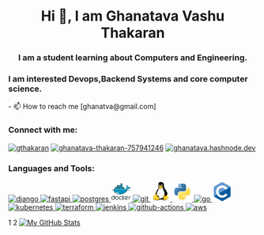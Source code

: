 <h1 align="center">Hi 👋, I am Ghanatava Vashu Thakaran</h1>
<h3 align="center">I am a student learning about Computers and Engineering.</h3>
<h3>I am interested Devops,Backend Systems and core computer science.</h3>
- 📫 How to reach me [ghanatva@gmail.com]

<h3 align="left">Connect with me:</h3>
<p align="left">
<a href="https://twitter.com/gthakaran" target="blank"><img align="center" src="https://raw.githubusercontent.com/rahuldkjain/github-profile-readme-generator/master/src/images/icons/Social/twitter.svg" alt="gthakaran" height="30" width="40" /></a>
<a href="https://linkedin.com/in/ghanatava-thakaran-757941246" target="blank"><img align="center" src="https://raw.githubusercontent.com/rahuldkjain/github-profile-readme-generator/master/src/images/icons/Social/linked-in-alt.svg" alt="ghanatava-thakaran-757941246" height="30" width="40" /></a>
<a href="https://ghanatava.hashnode.dev" target="blank"><img align="center" src="https://imgs.search.brave.com/Oq7Buf2WJ_m56ht5kUlWtH0U8cWYpLxboDnkcBxgpEY/rs:fit:500:0:0/g:ce/aHR0cHM6Ly91cGxv/YWQud2lraW1lZGlh/Lm9yZy93aWtpcGVk/aWEvY29tbW9ucy8w/LzA2L0hhc2hub2Rl/X2ljb24uc3Zn.svg" alt="ghanatava.hashnode.dev" height="30" width="40" /></a>
</p>

<h3 align="left">Languages and Tools:</h3>
<p align="left"> <a href="https://www.djangoproject.com/" target="_blank" rel="noreferrer"> <img src="https://cdn.worldvectorlogo.com/logos/django.svg" alt="django" width="40" height="40"/> </a> <a href="https://fastapi.tiangolo.com/" target="_blank" rel="noreferrer"> <img src="https://imgs.search.brave.com/DCBT4pGvoQPhLti8Y_uYizNbHYKjXyO99y1wEeyEH2s/rs:fit:500:0:0/g:ce/aHR0cHM6Ly9jZG4u/d29ybGR2ZWN0b3Js/b2dvLmNvbS9sb2dv/cy9mYXN0YXBpLTEu/c3Zn.svg" alt="fastapi" width="40" height="40"/> </a><a href="https://www.postgresql.org/" target="_blank" rel="noreferrer"> <img src="https://imgs.search.brave.com/myUbVKwXsQnihE4I8aSw9Rqt6j_sM_gcf53EqHW42kk/rs:fit:500:0:0/g:ce/aHR0cHM6Ly91cGxv/YWQud2lraW1lZGlh/Lm9yZy93aWtpcGVk/aWEvY29tbW9ucy8y/LzI5L1Bvc3RncmVz/cWxfZWxlcGhhbnQu/c3Zn.svg" alt="postgres" width="40" height="40"/> </a><a href="https://www.docker.com/" target="_blank" rel="noreferrer"> <img src="https://raw.githubusercontent.com/devicons/devicon/master/icons/docker/docker-original-wordmark.svg" alt="docker" width="40" height="40"/> </a> <a href="https://git-scm.com/" target="_blank" rel="noreferrer"> <img src="https://www.vectorlogo.zone/logos/git-scm/git-scm-icon.svg" alt="git" width="40" height="40"/> 
<a href="https://www.linux.org/" target="_blank" rel="noreferrer"> <img src="https://raw.githubusercontent.com/devicons/devicon/master/icons/linux/linux-original.svg" alt="linux" width="40" height="40"/> </a> <a href="https://www.python.org" target="_blank" rel="noreferrer"> <img src="https://raw.githubusercontent.com/devicons/devicon/master/icons/python/python-original.svg" alt="python" width="40" height="40"/> </a> 
 <a href="https://go.dev/" target="_blank" rel="noreferrer"> <img src="https://imgs.search.brave.com/yx2aQ9dA-Jkvmk2mzXFEuU9L9l359ha3S4dz9IF39NI/rs:fit:500:0:0/g:ce/aHR0cHM6Ly9jZG4u/d29ybGR2ZWN0b3Js/b2dvLmNvbS9sb2dv/cy9nb2xhbmctMS5z/dmc.svg" alt="go" width="40" height="40"/> </a> 
<a href="https://www.cprogramming.com/" target="_blank" rel="noreferrer"> <img src="https://raw.githubusercontent.com/devicons/devicon/master/icons/c/c-original.svg" alt="c" width="40" height="40"/> </a> <a href="https://kubernetes.io/" target="_blank" rel="noreferrer"> <img src="https://imgs.search.brave.com/Qq4BYJavDARLmGibvdBfnfAsW680hOsoITdFOhJANI0/rs:fit:500:0:0/g:ce/aHR0cHM6Ly91cGxv/YWQud2lraW1lZGlh/Lm9yZy93aWtpcGVk/aWEvY29tbW9ucy8z/LzM5L0t1YmVybmV0/ZXNfbG9nb193aXRo/b3V0X3dvcmttYXJr/LnN2Zw.svg" alt="kubernetes" width="40" height="40"/> </a><a href="https://www.terraform.io/" target="_blank" rel="noreferrer"> <img src="https://imgs.search.brave.com/tOjQoGIeNWsHREoPZSxsFsgSKGufiy8niFSfAi724dA/rs:fit:500:0:0/g:ce/aHR0cHM6Ly9yYXcu/Z2l0aHVidXNlcmNv/bnRlbnQuY29tL2dp/bGJhcmJhcmEvbG9n/b3MvbWFpbi9sb2dv/cy90ZXJyYWZvcm0t/aWNvbi5zdmc.svg" alt="terraform" width="40" height="40"/>
</a> <a href="https://www.jenkins.io/" target="_blank" rel="noreferrer"> <img src="https://imgs.search.brave.com/MqNPqUmWdZvWtVrJdELDyZNd_tHa0k0ftlWU6_WjiI4/rs:fit:500:0:0/g:ce/aHR0cHM6Ly91cGxv/YWQud2lraW1lZGlh/Lm9yZy93aWtpcGVk/aWEvY29tbW9ucy9l/L2U5L0plbmtpbnNf/bG9nby5zdmc.svg" alt="jenkins" width="40" height="40"/> </a>
</a> <a href="https://github.com/features/actions" target="_blank" rel="noreferrer"> <img src="https://imgs.search.brave.com/I1Q98oK06EQBqOghWvqzwTVsQdVkXxWe2OrQ2In84ZM/rs:fit:500:0:0/g:ce/aHR0cHM6Ly9pY29u/LmljZXBhbmVsLmlv/L1RlY2hub2xvZ3kv/c3ZnL0dpdEh1Yi1B/Y3Rpb25zLnN2Zw.svg" alt="github-actions" width="40" height="40"/> </a>
<a href="https://aws.amazon.com/" target="_blank" rel="noreferrer"> <img src="https://imgs.search.brave.com/O7b5erkV_tUhuBezMt0GU275j9zLtz6bwa-4vCxK340/rs:fit:500:0:0/g:ce/aHR0cHM6Ly9jZG4u/d29ybGR2ZWN0b3Js/b2dvLmNvbS9sb2dv/cy9hd3MtMi5zdmc.svg" alt="aws" width="40" height="40"/> </a>
</p>

1
2
[![My GitHub Stats](https://github-readme-stats.vercel.app/api/?username=ghanatava&count_private=true&theme=tokyonight&showicons=true)]()



